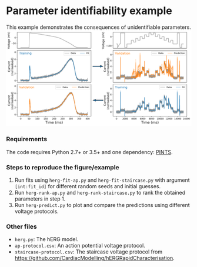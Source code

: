 # Parameter identifiability example

This example demonstrates the consequences of unidentifiable parameters.
![Figure 2](herg-fig/herg-fits-and-predictions.png)

### Requirements
The code requires Python 2.7+ or 3.5+ and one dependency: [PINTS](https://github.com/pints-team/pints).

### Steps to reproduce the figure/example
1. Run fits using `herg-fit-ap.py` and `herg-fit-staircase.py` with argument `[int:fit_id]` for different random seeds and initial guesses.
2. Run `herg-rank-ap.py` and `herg-rank-staircase.py` to rank the obtained parameters in step 1.
3. Run `herg-predict.py` to plot and compare the predictions using different voltage protocols.

### Other files
- `herg.py`: The hERG model.
- `ap-protocol.csv`: An action potential voltage protocol.
- `staircase-protocol.csv`: The staircase voltage protocol from <https://github.com/CardiacModelling/hERGRapidCharacterisation>.
